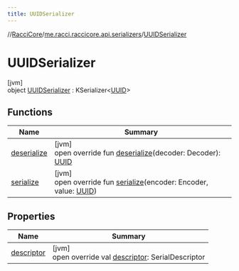```yaml
---
title: UUIDSerializer
---
```

//[RacciCore](../../../index.html)/[me.racci.raccicore.api.serializers](../index.html)/[UUIDSerializer](index.html)



# UUIDSerializer



[jvm]\
object [UUIDSerializer](index.html) : KSerializer&lt;[UUID](https://docs.oracle.com/javase/8/docs/api/java/util/UUID.html)&gt;



## Functions


| Name | Summary |
|---|---|
| [deserialize](deserialize.html) | [jvm]<br>open override fun [deserialize](deserialize.html)(decoder: Decoder): [UUID](https://docs.oracle.com/javase/8/docs/api/java/util/UUID.html) |
| [serialize](serialize.html) | [jvm]<br>open override fun [serialize](serialize.html)(encoder: Encoder, value: [UUID](https://docs.oracle.com/javase/8/docs/api/java/util/UUID.html)) |


## Properties


| Name | Summary |
|---|---|
| [descriptor](descriptor.html) | [jvm]<br>open override val [descriptor](descriptor.html): SerialDescriptor |

